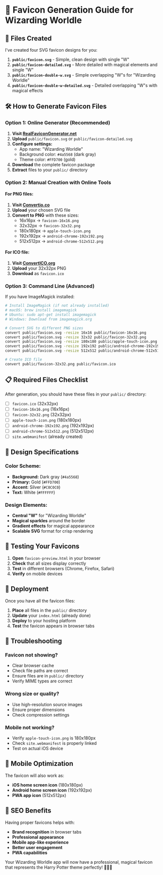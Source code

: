 # 🎨 Favicon Generation Guide for Wizarding Worldle

## 📁 Files Created

I've created four SVG favicon designs for you:

1. **`public/favicon.svg`** - Simple, clean design with single "W"
2. **`public/favicon-detailed.svg`** - More detailed with magical elements and single "W"
3. **`public/favicon-double-w.svg`** - Simple overlapping "W"s for "Wizarding Worldle"
4. **`public/favicon-double-w-detailed.svg`** - Detailed overlapping "W"s with magical effects

## 🛠 How to Generate Favicon Files

### **Option 1: Online Generator (Recommended)**

1. **Visit [RealFaviconGenerator.net](https://realfavicongenerator.net/)**
2. **Upload** `public/favicon.svg` or `public/favicon-detailed.svg`
3. **Configure settings:**
   - App name: "Wizarding Worldle"
   - Background color: `#4a5568` (dark gray)
   - Theme color: `#FFD700` (gold)
4. **Download** the complete favicon package
5. **Extract** files to your `public/` directory

### **Option 2: Manual Creation with Online Tools**

#### **For PNG files:**
1. **Visit [Convertio.co](https://convertio.co/svg-png/)**
2. **Upload** your chosen SVG file
3. **Convert to PNG** with these sizes:
   - 16x16px → `favicon-16x16.png`
   - 32x32px → `favicon-32x32.png`
   - 180x180px → `apple-touch-icon.png`
   - 192x192px → `android-chrome-192x192.png`
   - 512x512px → `android-chrome-512x512.png`

#### **For ICO file:**
1. **Visit [ConvertICO.org](https://convertico.com/)**
2. **Upload** your 32x32px PNG
3. **Download** as `favicon.ico`

### **Option 3: Command Line (Advanced)**

If you have ImageMagick installed:

```bash
# Install ImageMagick (if not already installed)
# macOS: brew install imagemagick
# Ubuntu: sudo apt-get install imagemagick
# Windows: Download from imagemagick.org

# Convert SVG to different PNG sizes
convert public/favicon.svg -resize 16x16 public/favicon-16x16.png
convert public/favicon.svg -resize 32x32 public/favicon-32x32.png
convert public/favicon.svg -resize 180x180 public/apple-touch-icon.png
convert public/favicon.svg -resize 192x192 public/android-chrome-192x192.png
convert public/favicon.svg -resize 512x512 public/android-chrome-512x512.png

# Create ICO file
convert public/favicon-32x32.png public/favicon.ico
```

## 📋 Required Files Checklist

After generation, you should have these files in your `public/` directory:

- [ ] `favicon.ico` (32x32px)
- [ ] `favicon-16x16.png` (16x16px)
- [ ] `favicon-32x32.png` (32x32px)
- [ ] `apple-touch-icon.png` (180x180px)
- [ ] `android-chrome-192x192.png` (192x192px)
- [ ] `android-chrome-512x512.png` (512x512px)
- [ ] `site.webmanifest` (already created)

## 🎨 Design Specifications

### **Color Scheme:**
- **Background:** Dark gray (`#4a5568`)
- **Primary:** Gold (`#FFD700`)
- **Accent:** Silver (`#C0C0C0`)
- **Text:** White (`#FFFFFF`)

### **Design Elements:**
- **Central "W"** for "Wizarding Worldle"
- **Magical sparkles** around the border
- **Gradient effects** for magical appearance
- **Scalable SVG** format for crisp rendering

## 🧪 Testing Your Favicons

1. **Open** `favicon-preview.html` in your browser
2. **Check** that all sizes display correctly
3. **Test** in different browsers (Chrome, Firefox, Safari)
4. **Verify** on mobile devices

## 🚀 Deployment

Once you have all the favicon files:

1. **Place** all files in the `public/` directory
2. **Update** your `index.html` (already done)
3. **Deploy** to your hosting platform
4. **Test** the favicon appears in browser tabs

## 🔧 Troubleshooting

### **Favicon not showing?**
- Clear browser cache
- Check file paths are correct
- Ensure files are in `public/` directory
- Verify MIME types are correct

### **Wrong size or quality?**
- Use high-resolution source images
- Ensure proper dimensions
- Check compression settings

### **Mobile not working?**
- Verify `apple-touch-icon.png` is 180x180px
- Check `site.webmanifest` is properly linked
- Test on actual iOS device

## 📱 Mobile Optimization

The favicon will also work as:
- **iOS home screen icon** (180x180px)
- **Android home screen icon** (192x192px)
- **PWA app icon** (512x512px)

## 🎯 SEO Benefits

Having proper favicons helps with:
- **Brand recognition** in browser tabs
- **Professional appearance**
- **Mobile app-like experience**
- **Better user engagement**
- **PWA capabilities**

Your Wizarding Worldle app will now have a professional, magical favicon that represents the Harry Potter theme perfectly! 🧙‍♂️✨
